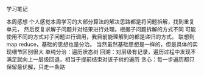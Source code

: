 学习笔记

本周感想
    个人感觉本周学习的大部分算法的解决思路都是将问题拆解，找到重复单元，
    然后反复求解子问题并对结果进行处理。根据子问题拆解的方式不同
    可能使用不同的方式对子问题进行调用，我目前能理解到的都是递归的方式。
    联想到map reduce，基础的思想也是分治。
    当然虽然基础思想是一样的，但是具体的实现细节区别很大
    单纯分治：遍历状态树
    回溯：对层级有记录，遍历过程中发现不满足就向上一层级回退，相当于提前结束对该子树的遍历
    贪心：每一步遍历都只保留最优解，只走一条路
    